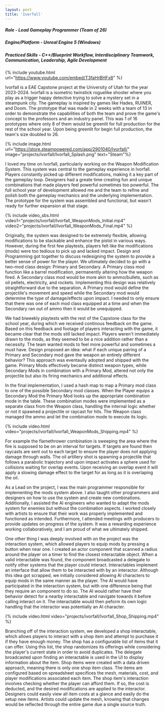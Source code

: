 ```yaml
---
layout: post
title: 'Ivorfall'
---
```


##### Role - Lead Gameplay Programmer (Team of 26)
##### Engine/Platform - Unreal Engine 5 (Windows)
##### Practiced Skills - C++/Blueprint Workflow, Interdisciplinary Teamwork, Communication, Leadership, Agile Development

{% include youtube.html url="https://www.youtube.com/embed/T3faHrBHFx8" %}

Ivorfall is a EAE Capstone project at the University of Utah for the year 2023-2024. Ivorfall is a isometric twinstick roguelike shooter where you play as a trigger happy detective trying to solve a mystery set in a steampunk city. The gameplay is inspired by games like Hades, RUINER, and Doom. The prototype that was made in 2 weeks with a team of 13 in order to demonstrate the capabilities of both the team and prove the game's concept to the professors and an industry panel. This was 1 of 16 prototypes where only 8 of them would be greenlit for full production for the rest of the school year. Upon being greenlit for begin full production, the team's size doubled to 26.

{% include image.html url="https://store.steampowered.com/app/2901040/Ivorfall/" image="projects/ivorfall/Ivorfall_Splash.png" text="Steam"%}

I loved my time on Ivorfall, particularly working on the Weapon Modification System. This system was central to the gameplay experience in Ivorfall. Players constantly picked up different modifications, making it a key part of the gameplay loop. Designers had a greate time creating fun and unique combinations that made players feel powerful sometimes too powerful. The full school year of development allowed me and the team to refine and polish both the gameplay mechanics and the underlying implementation. The prototype for the system was assembled and functional, but wasn't ready for further expansion at that stage.

{% include video_sbs.html video1="projects/ivorfall/Ivorfall_WeaponMods_Initial.mp4" video2="projects/ivorfall/Ivorfall_WeaponMods_Final.mp4" %}

Originally, the system was designed to be extremely flexible, allowing modifications to be stackable and enhance the pistol in various ways. However, during the first few playtests, players felt like the modifications (mods) were too tedious to pick up and lacked impact. Design and Programming got together to discuss redesigning the system to provide a better sense of power for the player. We ultimately decided to go with a two-mod class design: Primary and Secondary. A Primary class mod function like a barrel modification, permanently altering how the weapon fired. A Secondary class mod would be more akin to ammo/bullets, such as oil pellets, electricity, and rockets. Implementing this design was relatively straightforward due to the separation. A Primary mod would define the projectile's movement and speed while the Secondary mod would determine the type of damage/effects upon impact. I needed to only ensure that there was one of each mod class equipped at a time and when the Secondary ran out of ammo then it would be unequipped.

We had biweekly playtests with the rest of the Capstone class for the school year, during which we received continous feedback on the game. Based on this feedback and footage of players interacting with the game, it became clear that the mods still lacked impact. Players weren't immediately drawn to the mods, as they seemed to be a nice addition rather than a necessity. The team wanted mods to feel more powerful and sometimes a must have. Design proposed an idea: what if each unique pairing of a Primary and Secondary mod gave the weapon an entirely different behavior? This approach was eventaully adopted and shipped with the game. Primary Mods effectively became distinct weapon types, while Secondary Mods in combination with a Primary Mod, altered not only the projectile but also its firing mechanics and additional effects.

In the final implementation, I used a hash map to map a Primary mod class to one of the possible Secondary mod classes. When the Player equips a Secondary Mod
the Primary Mod looks up the appropriate combination mode in the table. These combination modes were implemented as a separate class from the Weapon class, handling the internal logic whether or not it spawned a projectile or raycast for hits. The Weapon class managed the ammo and let the combination mode to execute its logic.

{% include video.html video="projects/ivorfall/Ivorfall_WeaponMods_Shipping.mp4" %}

For example the flamethrower combination is sweeping the area where the fire is supposed to be on an interval for targets. If targets are found then raycasts are sent out to each target to ensure the player does not applying damage through walls. The oil artillery shot is spawning a projectile that follows a parabolic trajectory and upon impact activates a sphere used for collisions waiting for overlap events. Upon receiving an overlap event it will apply a slowing damage effect to the target for as long as it is overlaping the oil.

As a Lead on the project, I was the main programmer responsible for implementing the mods system above. I also taught other programmers and designers on how to use the system and create new combinations. Additionally, I assisted the AI engineers who wanted to adapt the mods system for enemies but without the combination aspects. I worked closely with artists to ensure that their work was properly implemented and functioned as  intended. Furthermore, I attended meetings with producers to provide updates on progress of the system. It was a rewarding experience working collaboratively, and I am proud of what we ultimately shipped.

One other thing I was deeply involved with on the project was the interaction system, which allowed players to equip mods by pressing a button when near one. I created an actor component that scanned a radius around the player on a timer to find the closest interactable object. When a valid interactable was found, the component broadcasted a delegate to notify other systems that the player could interact. Interactables implement an interface that allow them to be interacted with by an interactor. Although this idea got scrapped, we initially considered allowing AI characters to equip mods in the same manner as the player. The AI would have participated in the interaction system, but with one difference being that they require an component to do so. The AI would rather have their behavior detect for a nearby interactable and navigate towards it before calling interact on it. The interactable would then peform its own logic handling that the interactor was potentially an AI character.

{% include video.html video="projects/ivorfall/Ivorfall_Shop_Shipping.mp4" %}

Branching off of the interaction system, we developed a shop interactable, which allows players to interact with a shop item and attempt to purchase it if they have enough money. The shop has a configurable list of items that it can offer. Using this list, the shop randomizes its offerings while considering the player's current state in order to avoid duplicates. The delegate broadcasted upon finding an interactable is used in the UI to display information about the item. Shop items were created with a data driven approach, meaning there is only one shop item class. The items are configured based on spreadsheet specifices the mesh, materials, cost, and player modifications associated each item. The shop item's interaction involves checking whether the player can afford them. If so, the cost is deducted, and the desired modifications are applied to the interactor. Designers could easily view all item costs at a glance and easily do the setup new items. Artists could update the mesh, knowing that changes would be reflected through the entire game due a single source truth.